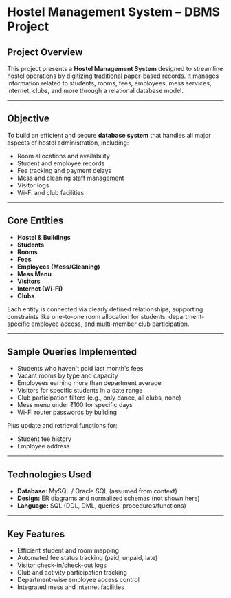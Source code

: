 # Hostel Management System – DBMS Project

## Project Overview

This project presents a **Hostel Management System** designed to streamline hostel operations by digitizing traditional paper-based records. It manages information related to students, rooms, fees, employees, mess services, internet, clubs, and more through a relational database model.

---

## Objective

To build an efficient and secure **database system** that handles all major aspects of hostel administration, including:
- Room allocations and availability
- Student and employee records
- Fee tracking and payment delays
- Mess and cleaning staff management
- Visitor logs
- Wi-Fi and club facilities

---

## Core Entities

- **Hostel & Buildings**  
- **Students**  
- **Rooms**  
- **Fees**  
- **Employees (Mess/Cleaning)**  
- **Mess Menu**  
- **Visitors**  
- **Internet (Wi-Fi)**  
- **Clubs**

Each entity is connected via clearly defined relationships, supporting constraints like one-to-one room allocation for students, department-specific employee access, and multi-member club participation.

---

## Sample Queries Implemented

- Students who haven't paid last month's fees  
- Vacant rooms by type and capacity  
- Employees earning more than department average  
- Visitors for specific students in a date range  
- Club participation filters (e.g., only dance, all clubs, none)  
- Mess menu under ₹100 for specific days  
- Wi-Fi router passwords by building  

Plus update and retrieval functions for:
- Student fee history
- Employee address

---

## Technologies Used

- **Database:** MySQL / Oracle SQL (assumed from context)
- **Design:** ER diagrams and normalized schemas (not shown here)
- **Language:** SQL (DDL, DML, queries, procedures/functions)

---

## Key Features

- Efficient student and room mapping  
- Automated fee status tracking (paid, unpaid, late)  
- Visitor check-in/check-out logs  
- Club and activity participation tracking  
- Department-wise employee access control  
- Integrated mess and internet facilities
